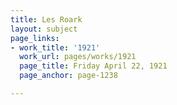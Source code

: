```yaml
---
title: Les Roark
layout: subject
page_links:
- work_title: '1921'
  work_url: pages/works/1921
  page_title: Friday April 22, 1921
  page_anchor: page-1238

---
```

